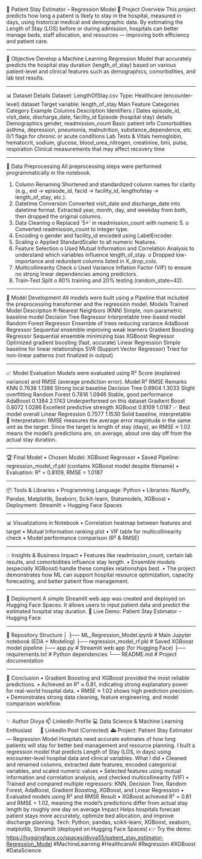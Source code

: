 🏥 Patient Stay Estimator – Regression Model
📘 Project Overview
This project predicts how long a patient is likely to stay in the hospital, measured in days, using historical medical and demographic data.
By estimating the Length of Stay (LOS) before or during admission, hospitals can better manage beds, staff allocation, and resources — improving both efficiency and patient care.
________________________________________
🎯 Objective
Develop a Machine Learning Regression Model that accurately predicts the hospital stay duration (length_of_stay) based on various patient-level and clinical features such as demographics, comorbidities, and lab test results.
________________________________________
📊 Dataset Details
Dataset: LengthOfStay.csv
Type: Healthcare (encounter-level) dataset
Target variable: length_of_stay
Main Feature Categories
Category	Example Columns	Description
Identifiers / Dates	episode_id, visit_date, discharge_date, facility_id	Episode (hospital stay) details
Demographics	gender, readmission_count	Basic patient info
Comorbidities	asthma, depression, pneumonia, malnutrition, substance_dependence, etc.	0/1 flags for chronic or acute conditions
Lab Tests & Vitals	hemoglobin, hematocrit, sodium, glucose, blood_urea_nitrogen, creatinine, bmi, pulse, respiration	Clinical measurements that may affect recovery time
________________________________________
🧹 Data Preprocessing
All preprocessing steps were performed programmatically in the notebook.
1.	Column Renaming
Shortened and standardized column names for clarity (e.g., eid → episode_id, facid → facility_id, lengthofstay → length_of_stay, etc.).
2.	Datetime Conversion
Converted visit_date and discharge_date into datetime format.
Extracted year, month, day, and weekday from both, then dropped the original columns.
3.	Data Cleaning
o	Replaced '5+' in readmission_count with numeric 5.
o	Converted readmission_count to integer type.
4.	Encoding
o	gender and facility_id encoded using LabelEncoder.
5.	Scaling
o	Applied StandardScaler to all numeric features.
6.	Feature Selection
o	Used Mutual Information and Correlation Analysis to understand which variables influence length_of_stay.
o	Dropped low-importance and redundant columns listed in X_drop_cols.
7.	Multicollinearity Check
o	Used Variance Inflation Factor (VIF) to ensure no strong linear dependencies among predictors.
8.	Train-Test Split
o	80% training and 20% testing (random_state=42).
________________________________________
🧠 Model Development
All models were built using a Pipeline that included the preprocessing transformer and the regression model.
Models Trained
Model	Description
K-Nearest Neighbors (KNN)	Simple, non-parametric baseline model
Decision Tree Regressor	Interpretable tree-based model
Random Forest Regressor	Ensemble of trees reducing variance
AdaBoost Regressor	Sequential ensemble improving weak learners
Gradient Boosting Regressor	Sequential ensemble minimizing bias
XGBoost Regressor	Optimized gradient boosting (fast, accurate)
Linear Regression	Simple baseline for linear relationships
SVR (Support Vector Regressor)	Tried for non-linear patterns (not finalized in output)
________________________________________
📈 Model Evaluation
Models were evaluated using R² Score (explained variance) and RMSE (average prediction error).
Model	R²	RMSE	Remarks
KNN	0.7638	1.1386	Strong local baseline
Decision Tree	0.6904	1.3033	Slight overfitting
Random Forest	0.7816	1.0946	Stable, good performance
AdaBoost	0.1384	2.1743	Underperformed on this dataset
Gradient Boost	0.8072	1.0286	Excellent predictive strength
XGBoost	0.8109	1.0187	✅ Best model overall
Linear Regression	0.7577	1.1530	Solid baseline, interpretable
🧩 Interpretation:
RMSE measures the average error magnitude in the same unit as the target.
Since the target is length of stay (days), an RMSE ≈ 1.02 means the model’s predictions are, on average, about one day off from the actual stay duration.
________________________________________
🏆 Final Model
•	Chosen Model: XGBoost Regressor
•	Saved Pipeline: regression_model_rf.pkl (contains XGBoost model despite filename)
•	Evaluation: R² = 0.8109, RMSE = 1.0187
________________________________________
📦 Tools & Libraries
•	Programming Language: Python
•	Libraries: NumPy, Pandas, Matplotlib, Seaborn, Scikit-learn, Statsmodels, XGBoost
•	Deployment: Streamlit + Hugging Face Spaces
________________________________________
📊 Visualizations in Notebook
•	Correlation heatmap between features and target
•	Mutual Information ranking plot
•	VIF table for multicollinearity check
•	Model performance comparison (R² & RMSE)
________________________________________
💡 Insights & Business Impact
•	Features like readmission_count, certain lab results, and comorbidities influence stay length.
•	Ensemble models (especially XGBoost) handle these complex relationships best.
•	The project demonstrates how ML can support hospital resource optimization, capacity forecasting, and better patient flow management.
________________________________________
🚀 Deployment
A simple Streamlit web app was created and deployed on Hugging Face Spaces.
It allows users to input patient data and predict the estimated hospital stay duration.
🔗 Live Demo: Patient Stay Estimator – Hugging Face
________________________________________
📁 Repository Structure
│
├── ML_Regression_Model.ipynb      # Main Jupyter notebook (EDA + Modeling)
├── regression_model_rf.pkl        # Saved XGBoost model pipeline
├── app.py                         # Streamlit web app (for Hugging Face)
├── requirements.txt               # Python dependencies
└── README.md                      # Project documentation
________________________________________
🧾 Conclusion
•	Gradient Boosting and XGBoost provided the most reliable predictions.
•	Achieved an R² ≈ 0.81, indicating strong explanatory power for real-world hospital data.
•	RMSE ≈ 1.02 shows high prediction precision.
•	Demonstrates strong data cleaning, feature engineering, and model comparison workflow.
________________________________________
✨ Author
Divya
📫 LinkedIn Profile
💻 Data Science & Machine Learning Enthusiast
 
💼 LinkedIn Post (Corrected)
🚑 Project: Patient Stay Estimator — Regression Model
Hospitals need accurate estimates of how long patients will stay for better bed management and resource planning. I built a regression model that predicts Length of Stay (LOS, in days) using encounter-level hospital data and clinical variables.
What I did
•	Cleaned and renamed columns, extracted date features, encoded categorical variables, and scaled numeric values
•	Selected features using mutual information and correlation analysis, and checked multicollinearity (VIF)
•	Trained and compared multiple regressors: KNN, Decision Tree, Random Forest, AdaBoost, Gradient Boosting, XGBoost, and Linear Regression
•	Evaluated models using R² and RMSE
Result
•	XGBoost achieved R² = 0.81 and RMSE = 1.02,
meaning the model’s predictions differ from actual stay length by roughly one day on average
Impact
Helps hospitals forecast patient stays more accurately, optimize bed allocation, and improve discharge planning.
Tech: Python, pandas, scikit-learn, XGBoost, seaborn, matplotlib, Streamlit (deployed on Hugging Face Spaces)
👉 Try the demo: https://huggingface.co/spaces/divya55/patient_stay_estimator-Regression_Model
#MachineLearning #HealthcareAI #Regression #XGBoost #DataScience
 

